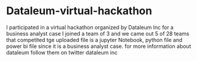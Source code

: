 # Dataleum-virtual-hackathon
I participated in a virtual hackathon organized by Dataleum Inc for a business analyst case I joined a team of 3 and we came out 5 of 28 teams that competited tge uploaded file is a jupyter Notebook, python file and power bi file since it is a business analyst case. for more information about dataleum follow them on twitter dataleum inc
